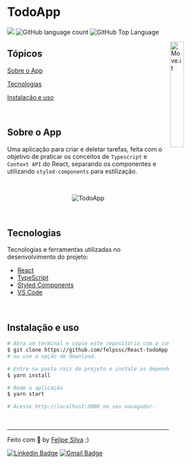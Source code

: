 # TodoApp

<p>
  <img src="https://img.shields.io/badge/made%20by-Felipe%20Silva-6E40C9?style=flat-square">
  <img alt="GitHub language count" src="https://img.shields.io/github/languages/count/felpssc/React-todoApp?color=6E40C9&style=flat-square">
  <img alt="GitHub Top Language" src="https://img.shields.io/github/languages/top/felpssc/React-todoApp?color=6E40C9&style=flat-square">
</p>

<img align="right" src="https://i.imgur.com/TCNXzSM.png" width="25%" alt="Move.it">

## Tópicos 

[Sobre o App](#sobre-o-move.it)

[Tecnologias](#tecnologias)

[Instalação e uso](#instalação-e-uso)

<br>

## Sobre o App

Uma aplicação para criar e deletar tarefas, feita com o objetivo de praticar os conceitos de `Typescript` e `Context API` do React, separando os componentes e utilizando `styled-components` para estilização.

<br>

<p align="center">
    <img alt="TodoApp" src="https://i.imgur.com/SPAU54Y.png"/>
  </a>
</p>

<br>

## Tecnologias

Tecnologias e ferramentas utilizadas no desenvolvimento do projeto:

- [React](https://reactjs.org/)
- [TypeScript](https://www.typescriptlang.org/)
- [Styled Components](https://styled-components.com/)
- [VS Code](https://code.visualstudio.com/) 
<br>

## Instalação e uso

```bash
# Abra um terminal e copie este repositório com o comando
$ git clone https://github.com/felpssc/React-todoApp.git
# ou use a opção de download.

# Entre na pasta raiz do projeto e instale as dependências com:
$ yarn install

# Rode a aplicação
$ yarn start

# Acesse http://localhost:3000 no seu navagador.
```

<br>



---

Feito com 💜 by [Felipe Silva](https://github.com/felpssc) ;)

[![Linkedin Badge](https://img.shields.io/badge/-Felipe%20Silva-6E40C9?style=flat-square&logo=Linkedin&logoColor=white&link=https://www.linkedin.com/in/rafaeldcmartins/)](https://www.linkedin.com/in/felipesilva-1/) 
[![Gmail Badge](https://img.shields.io/badge/-carlosfelipesilva.fs@gmail.com-6E40C9?style=flat-square&logo=Gmail&logoColor=white&link=mailto:rafaeldcmartins@gmail.com)](mailto:carlosfelipesilva.fs@gmail.com)